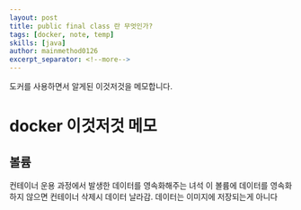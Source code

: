 ```yaml
---
layout: post
title: public final class 란 무엇인가?
tags: [docker, note, temp]
skills: [java]
author: mainmethod0126
excerpt_separator: <!--more-->
---
```


도커를 사용하면서 알게된 이것저것을 메모합니다.

# docker 이것저것 메모


## 볼륨
컨테이너 운용 과정에서 발생한 데이터를 영속화해주는 녀석
이 볼륨에 데이터를 영속화하지 않으면 컨테이너 삭제시 데이터 날라감.
데이터는 이미지에 저장되는게 아니다